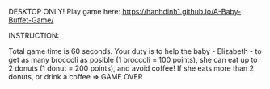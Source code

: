 DESKTOP ONLY!
Play game here: https://hanhdinh1.github.io/A-Baby-Buffet-Game/

INSTRUCTION:

Total game time is 60 seconds.
Your duty is to help the baby - Elizabeth - to get as many broccoli as posible (1 broccoli = 100 points), she can eat up to 2 donuts (1 donut = 200 points), and avoid coffee!
If she eats more than 2 donuts, or drink a coffee => GAME OVER

